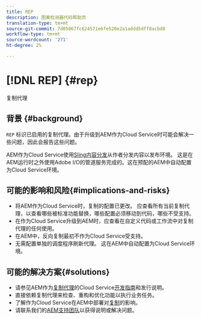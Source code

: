 ```yaml
---
title: REP
description: 图案检测器代码帮助页
translation-type: tm+mt
source-git-commit: 7d05067fc624571e6fe520e2a1addd5dff8acbd8
workflow-type: tm+mt
source-wordcount: '271'
ht-degree: 2%

---
```



# [!DNL REP] {#rep}

复制代理

## 背景 {#background}

`REP` 标识已启用的复制代理。由于升级到AEM作为Cloud Service时可能会解决一些问题，因此会报告这些问题。

AEM作为Cloud Service使用[Sling内容分发](https://sling.apache.org/documentation/bundles/content-distribution.html)从作者分发内容以发布环境。 这是在AEM运行时之外使用Adobe I/O的管道服务完成的。这在预配的AEM中自动配置为Cloud Service环境。

## 可能的影响和风险{#implications-and-risks}

* 将AEM作为Cloud Service时，复制的配置已更改。 应查看所有当前复制代理，以查看哪些被标准功能替换，哪些配置必须移动到代码，哪些不受支持。
* 在作为Cloud Service升级到AEM时，应查看在自定义代码或工作流中对复制代理的任何使用。
* 在AEM中，反向复制最初不作为Cloud Service受支持。
* 无需配置单独的调度程序刷新代理。 这在AEM中自动配置为Cloud Service环境。

## 可能的解决方案{#solutions}

* 请参见AEM作为[复制代理](https://experienceleague.adobe.com/docs/experience-manager-cloud-service/release-notes/aem-cloud-changes.html#replication-agents)的Cloud Service[开发指南](https://experienceleague.adobe.com/docs/experience-manager-cloud-service/implementing/developing/development-guidelines.html#no-reverse-replication-agents)和发行说明。
* 直接依赖复制代理来检查、重构和优化功能以执行业务任务。
* 了解作为Cloud Service在AEM中部署对[复制](https://experienceleague.adobe.com/docs/experience-manager-cloud-service/implementing/deploying/overview.html#replication)的影响。
* 请联系我们的[AEM支持团队](https://helpx.adobe.com/enterprise/using/support-for-experience-cloud.html)以获得说明或解决问题。

